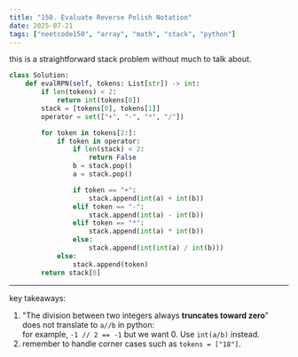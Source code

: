 ```yaml
---
title: "150. Evaluate Reverse Polish Notation"
date: 2025-07-21
tags: ["neetcode150", "array", "math", "stack", "python"]
---
```


this is a straightforward stack problem without much to talk about.

```python
class Solution:
    def evalRPN(self, tokens: List[str]) -> int:
        if len(tokens) < 2:
            return int(tokens[0])
        stack = [tokens[0], tokens[1]]
        operator = set(["+", "-", "*", "/"])

        for token in tokens[2:]:
            if token in operator:
                if len(stack) < 2:
                    return False
                b = stack.pop()
                a = stack.pop()

                if token == "+":
                    stack.append(int(a) + int(b))
                elif token == "-":
                    stack.append(int(a) - int(b))
                elif token == "*":
                    stack.append(int(a) * int(b))
                else:
                    stack.append(int(int(a) / int(b)))
            else:
                stack.append(token)
        return stack[0]
```

---

key takeaways:
1. "The division between two integers always **truncates toward zero**" does not translate to `a//b` in python:  
    for example, `-1 // 2 == -1` but we want 0. Use `int(a/b)` instead.
2. remember to handle corner cases such as `tokens = ["18"]`.
